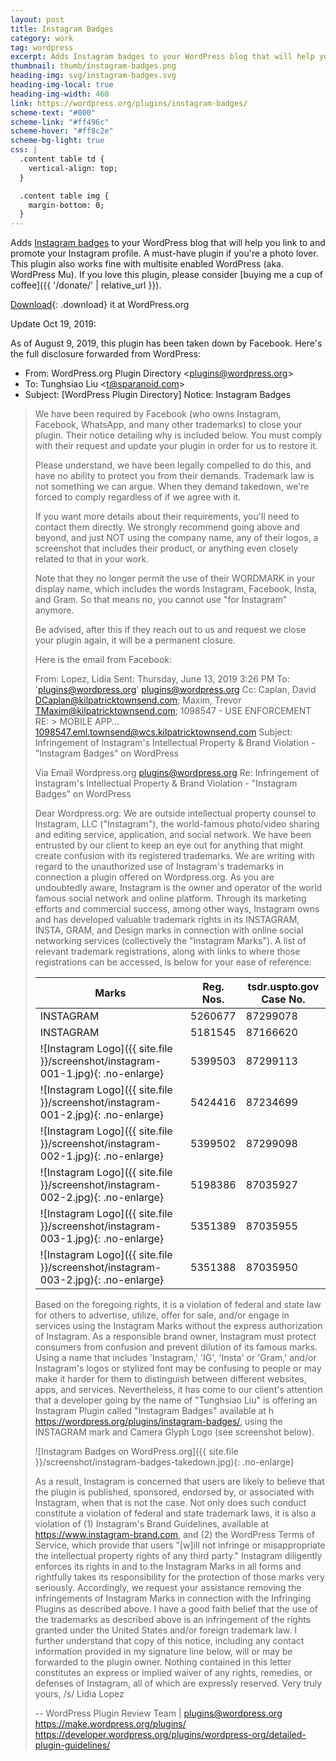 ```yaml
---
layout: post
title: Instagram Badges
category: work
tag: wordpress
excerpt: Adds Instagram badges to your WordPress blog that will help you link to and promote your Instagram profile.
thumbnail: thumb/instagram-badges.png
heading-img: svg/instagram-badges.svg
heading-img-local: true
heading-img-width: 460
link: https://wordpress.org/plugins/instagram-badges/
scheme-text: "#000"
scheme-link: "#ff496c"
scheme-hover: "#ff8c2e"
scheme-bg-light: true
css: |
  .content table td {
    vertical-align: top;
  }

  .content table img {
    margin-bottom: 0;
  }
---
```


Adds [Instagram badges](https://blog.instagram.com/post/36222022872/introducing-instagram-badges) to your WordPress blog that will help you link to and promote your Instagram profile. A must-have plugin if you're a photo lover. This plugin also works fine with multisite enabled WordPress (aka. WordPress Mu). If you love this plugin, please consider [buying me a cup of coffee]({{ '/donate/' | relative_url }}).

[Download](https://wordpress.org/extend/plugins/instagram-badges/){: .download} it at WordPress.org

Update Oct 19, 2019:

As of August 9, 2019, this plugin has been taken down by Facebook. Here's the full disclosure forwarded from WordPress:

- From: WordPress.org Plugin Directory \<plugins@wordpress.org\>
- To: Tunghsiao Liu \<t@sparanoid.com\>
- Subject: [WordPress Plugin Directory] Notice: Instagram Badges

> We have been required by Facebook (who owns Instagram, Facebook, WhatsApp, and many other trademarks) to close your plugin. Their notice detailing why is included below. You must comply with their request and update your plugin in order for us to restore it.
>
> Please understand, we have been legally compelled to do this, and have no ability to protect you from their demands. Trademark law is not something we can argue. When they demand takedown, we're forced to comply regardless of if we agree with it.
>
> If you want more details about their requirements, you'll need to contact them directly. We strongly recommend going above and beyond, and just NOT using the company name, any of their logos, a screenshot that includes their product, or anything even closely related to that in your work.
>
> Note that they no longer permit the use of their WORDMARK in your display name, which includes the words Instagram, Facebook, Insta, and Gram. So that means no, you cannot use "for Instagram" anymore.
>
> Be advised, after this if they reach out to us and request we close your plugin again, it will be a permanent closure.
>
> Here is the email from Facebook:
>
> From: Lopez, Lidia
> Sent: Thursday, June 13, 2019 3:26 PM
> To: 'plugins@wordpress.org' <plugins@wordpress.org>
> Cc: Caplan, David <DCaplan@kilpatricktownsend.com>; Maxim, Trevor <TMaxim@kilpatricktownsend.com>; 1098547 - USE ENFORCEMENT RE: > MOBILE APP... <1098547.eml.townsend@wcs.kilpatricktownsend.com>
> Subject: Infringement of Instagram's Intellectual Property & Brand Violation - "Instagram Badges" on WordPress
>
> Via Email
> Wordpress.org
> plugins@wordpress.org
> Re: Infringement of Instagram's Intellectual Property & Brand Violation - "Instagram Badges" on WordPress
>
> Dear Wordpress.org:
> We are outside intellectual property counsel to Instagram, LLC ("Instagram"), the world-famous photo/video sharing and editing service, application, and social network. We have been entrusted by our client to keep an eye out for anything that might create confusion with its registered trademarks. We are writing with regard to the unauthorized use of Instagram's trademarks in connection a plugin offered on Wordpress.org. As you are undoubtedly aware, Instagram is the owner and operator of the world famous social network and online platform. Through its marketing efforts and commercial success, among other ways, Instagram owns and has developed valuable trademark rights in its INSTAGRAM, INSTA, GRAM, and Design marks in connection with online social networking services (collectively the "Instagram Marks"). A list of relevant trademark registrations, along with links to where those registrations can be accessed, is below for your ease of reference:
>
> Marks | Reg. Nos. | tsdr.uspto.gov Case No.
> --- | --- | ---
> INSTAGRAM   | 5260677 | 87299078
> INSTAGRAM   | 5181545 | 87166620
> ![Instagram Logo]({{ site.file }}/screenshot/instagram-001-1.jpg){: .no-enlarge} | 5399503 | 87299113
> ![Instagram Logo]({{ site.file }}/screenshot/instagram-001-2.jpg){: .no-enlarge} | 5424416 | 87234699
> ![Instagram Logo]({{ site.file }}/screenshot/instagram-002-1.jpg){: .no-enlarge} | 5399502 | 87299098
> ![Instagram Logo]({{ site.file }}/screenshot/instagram-002-2.jpg){: .no-enlarge} | 5198386 | 87035927
> ![Instagram Logo]({{ site.file }}/screenshot/instagram-003-1.jpg){: .no-enlarge} | 5351389 | 87035955
> ![Instagram Logo]({{ site.file }}/screenshot/instagram-003-2.jpg){: .no-enlarge} | 5351388 | 87035950
>
> Based on the foregoing rights, it is a violation of federal and state law for others to advertise, utilize, offer for sale, and/or engage in services using the Instagram Marks without the express authorization of Instagram.
> As a responsible brand owner, Instagram must protect consumers from confusion and prevent dilution of its famous marks. Using a name that includes 'Instagram,'
> 'IG', 'Insta' or 'Gram,' and/or Instagram's logos or stylized font may be confusing to people or may make it harder for them to distinguish between different websites, apps, and services.
> Nevertheless, it has come to our client's attention that a developer going by the name of "Tunghsiao Liu" is offering an Instagram Plugin called "Instagram Badges" available at h https://wordpress.org/plugins/instagram-badges/, using the INSTAGRAM mark and Camera Glyph Logo (see screenshot below).
>
> ![Instagram Badges on WordPress.org]({{ site.file }}/screenshot/instagram-badges-takedown.jpg){: .no-enlarge}
>
> As a result, Instagram is concerned that users are likely to believe that the plugin is published, sponsored, endorsed by, or associated with Instagram, when that is not the case. Not only does such conduct constitute a violation of federal and state trademark laws, it is also a violation of (1) Instagram's Brand Guidelines, available at https://www.instagram-brand.com, and (2) the WordPress Terms of Service, which provide that users "[w]ill not infringe or misappropriate the intellectual property rights of any third party."
> Instagram diligently enforces its rights in and to the Instagram Marks in all forms and rightfully takes its responsibility for the protection of those marks very seriously. Accordingly, we request your assistance removing the infringements of Instagram Marks in connection with the Infringing Plugins as described above.
> I have a good faith belief that the use of the trademarks as described above is an infringement of the rights granted under the United States and/or foreign trademark law. I further understand that copy of this notice, including any contact information provided in my signature line below, will or may be forwarded to the plugin owner.
> Nothing contained in this letter constitutes an express or implied waiver of any rights, remedies, or defenses of Instagram, all of which are expressly reserved.
> Very truly yours,
> /s/ Lidia Lopez
>
> --
> WordPress Plugin Review Team | plugins@wordpress.org
> https://make.wordpress.org/plugins/
> https://developer.wordpress.org/plugins/wordpress-org/detailed-plugin-guidelines/
